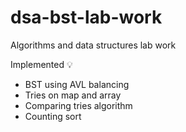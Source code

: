 # dsa-bst-lab-work
Algorithms and data structures lab work

Implemented :bulb:
* BST using AVL balancing
* Tries on map and array
* Comparing tries algorithm
* Counting sort
